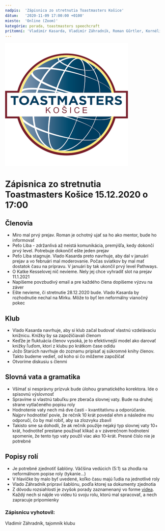 ```yaml
---
nadpis:  'Zápisnica zo stretnutia Toastmasters Košice'
dátum:   '2020-11-09 17:00:00 +0100'
miesto:  'Online (Zoom)'
kategórie: porada, toastmasters speechcraft
prítomní: 'Vladimír Kasarda, Vladimír Záhradník, Roman Gűrtler, Kornélia Hudáková, Jana Bičušová, Jozef Starúch'
---
```


![alt text][logo]
# Zápisnica zo stretnutia Toastmasters Košice 15.12.2020 o 17:00

## Členovia
- Miro mal prvý prejav. Roman je ochotný ujať sa ho ako mentor, bude ho informovať
- Peťo Liba - zdržanlivá až neistá komunikácia, premýšľa, kedy dokončí prvý level. Potrebuje dokončiť ešte jeden prejav
- Peťo Liba stagnuje. Vlado Kasarda preto navrhuje, aby dal v januári prejav a vo februári mal moderovanie. Počas sviatkov by mal mať dostatok času na prípravu. V januári by tak ukončil prvý level Pathways.
- O Katke Kesselovej nič nevieme. Nely jej chce vyhradiť slot na prejav 11.1.2021
- Napíšeme povzbudivý email a pre každého člena dopíšeme výzvu na záver
- Ešte nevieme, či stretnutie 28.12.2020 bude. Vlado Kasarda by rozhodnutie nechal na Mirku. Môže to byť len neformálny vianočný pokec

## Klub
- Vlado Kasarda navrhuje, aby si klub začal budovať vlastnú vzdelávaciu knižnicu. Knižky by sa zapožičiavali členom
- Keďže je fluktuácia členov vysoká, je to efektívnejší model ako darovať knižky ľuďom, ktorí z klubu po krátkom čase odídu
- Jožo Starúch navrhuje do zoznamu pripísať aj súkromné knihy členov. Takto budeme vedieť, od koho si čo môžeme zapožičať
- Otvoríme diskusiu s členmi

## Slovná vata a gramatika
- Všímať si nesprávny prízvuk bude úlohou gramatického korektora. Ide o spisovnú výslovnosť
- Spravíme si vlastnú tabuľku pre zberača slovnej vaty. Bude na druhej strane vytlačeného popisu roly
- Hodnotenie vaty nech má dve časti - kvantitatívnu a odporúčanie. Najprv hodnotiteľ povie, že rečník 10 krát povedal ehm a následne mu odporučí, čo by mal robiť, aby sa zlozvyku zbavil
- Takisto sme sa dohodli, že ak rečník použije nejaký typ slovnej vaty 10+ krát, hodnotiteľ prestane používať klikač a v záverečnom hodnotení spomenie, že tento typ vaty použil viac ako 10-krát. Presné číslo nie je potrebné

## Popisy rolí
- Je potrebné zjednotiť šablóny. Väčšina vedúcich (5:1) sa zhodla na neformálnom popise roly (tykanie...)
- V hlavičke by malo byť uvedené, koľko času majú ľudia na jednotlivé roly
- Vlado Záhradník pripraví šablónu, podľa ktorej sa dokumenty zjednotia
- Z dôvodu rozsiahlosti je zvyšok porady zaznamenaný vo forme [videa](https://youtu.be/UjlOyXbkzys). Každý nech si nájde vo videu tú svoju rolu, ktorú mal spracovať, a nech zapracuje pripomienky

### Zápisnicu vyhotovil:
Vladimír Záhradník,
tajomník klubu

[logo]: https://github.com/toastmasters-kosice/graficke-podklady/raw/main/Log%C3%A1/%C5%A0tandardn%C3%A9%20zmen%C5%A1en%C3%A9%20logo%20TMKE.png "Logo Toastmasters Košice"
